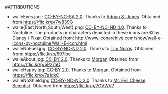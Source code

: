 #ATTRIBUTIONS
 
* walleEyes.jpg : [CC-BY-NC-SA 2.0](https://creativecommons.org/licenses/by-nc-sa/2.0/). Thanks to [Adrian S. Jones](https://www.flickr.com/photos/tdr1/). Obtained from <https://flic.kr/p/7w839G>
* walle{East,North,South,West}.png: [CC-BY-NC-ND 4.0](http://creativecommons.org/licenses/by-nc-nd/4.0/). Thanks to Noctuline. The products or characters depicted in these icons are © by Disney / Pixar. Obtained from: <http://www.iconarchive.com/show/wall-e-icons-by-noctuline/Wall-E-icon.html>
* walleNoFuel.jpg: [CC-BY-NC-ND 2.0](https://creativecommons.org/licenses/by-nc-nd/2.0/). Thanks to  [Tim Norris](https://www.flickr.com/photos/tim_norris/). Obtained from: <https://flic.kr/p/597ibe>
* walleAbout.jpg: [CC-BY 2.0](https://creativecommons.org/licenses/by/2.0/). Thanks to [Morgan](https://www.flickr.com/photos/meddygarnet/) Obtained from <https://flic.kr/p/5Pz7aQ>
* walleHappy.jpg: [CC-BY 2.0](https://creativecommons.org/licenses/by/2.0/). Thanks to [Morgan](https://www.flickr.com/photos/meddygarnet/). Obtained from <https://flic.kr/p/7s1dkC>
* walleNoShield.jpg [CC-BY-NC-ND 2.0](https://creativecommons.org/licenses/by-nc-nd/2.0/). Thanks to [Mr. Evil Cheese Scientist](https://www.flickr.com/photos/evil_cheese_scientist/). Obtained from <https://flic.kr/p/7CVWV7>
